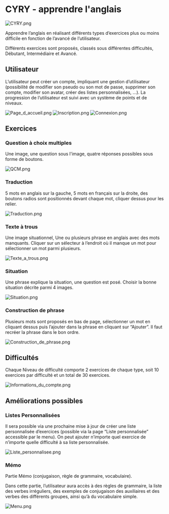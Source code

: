 # CYRY - apprendre l'anglais

![CYRY.png](/image/learn_english.png)

Apprendre l’anglais en réalisant différents types d’exercices plus ou moins difficile en fonction de l’avancé de l’utilisateur.

Différents exercices sont proposés, classés sous différentes difficultés, Débutant, Intermédiaire et Avancé.

## Utilisateur

L’utilisateur peut créer un compte, impliquant une gestion d’utilisateur (possibilité de modifier son pseudo ou son mot de passe, supprimer son compte, modifier son avatar, créer des listes personnalisées, ...). La progression de l’utilisateur est suivi avec un système de points et de niveaux.

![Page_d_accueil.png](/vues/MainPage.png)
![Inscription.png](/vues/Inscription.png)
![Connexion.png](/vues/Connection.png)

## Exercices

### Question à choix multiples

Une image, une question sous l'image, quatre réponses possibles sous forme de boutons.

![QCM.png](/vues/MCQ.png)

### Traduction

5 mots en anglais sur la gauche, 5 mots en français sur la droite, des boutons radios sont positionnés devant chaque mot, cliquer dessus pour les relier.

![Traduction.png](/vues/Translation.png)

### Texte à trous

Une image situationnel, Une ou plusieurs phrase en anglais avec des mots manquants. Cliquer sur un sélecteur à l’endroit où il manque un mot pour sélectionner un mot parmi plusieurs.

![Texte_a_trous.png](/vues/GapFillText.png)

### Situation

Une phrase explique la situation, une question est posé. Choisir la bonne situation décrite parmi 4 images.

![Situation.png](/vues/Situation.png)

### Construction de phrase

Plusieurs mots sont proposés en bas de page, sélectionner un mot en cliquant dessus puis l’ajouter dans la phrase en cliquant sur “Ajouter”. Il faut recréer la phrase dans le bon ordre.

![Construction_de_phrase.png](/vues/SentenceConstruction.png)

## Difficultés

Chaque Niveau de difficulté comporte 2 exercices de chaque type, soit 10 exercices par difficulté et un total de 30 exercices.

![Informations_du_compte.png](/vues/AccountUser.png)

## Améliorations possibles

### Listes Personnalisées

Il sera possible via une prochaine mise à jour de créer une liste personnalisée d’exercices (possible via la page “Liste personnalisée” accessible par le menu). On peut ajouter n’importe quel exercice de n’importe quelle difficulté à sa liste personnalisée.

![Liste_personnalisee.png](/maquette/Accueil_-_Nouvelle_liste.png)

### Mémo

Partie Mémo (conjugaison, règle de grammaire, vocabulaire).

Dans cette partie, l’utilisateur aura accès à des règles de grammaire, la liste des verbes irréguliers, des exemples de conjugaison des auxiliaires et des verbes des différents groupes, ainsi qu’à du vocabulaire simple.

![Menu.png](/maquette/Accueil_-_Menu.png)